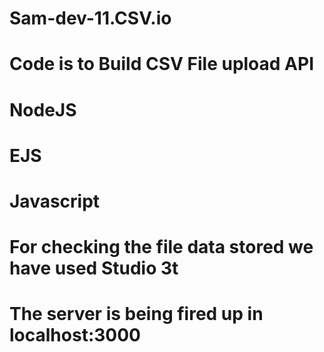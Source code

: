 # Sam-dev-11.CSV.io
# Code is to Build CSV File upload API
# NodeJS
# EJS
# Javascript
# For checking the file data stored we have used Studio 3t
# The server is being fired up in localhost:3000
